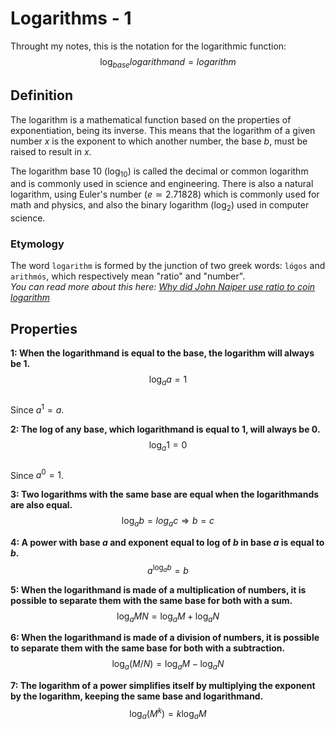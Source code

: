 # Logarithms - 1
Throught my notes, this is the notation for the logarithmic function:
$$ \log_{base}logarithmand = logarithm $$

## Definition
The logarithm is a mathematical function based on the properties of
exponentiation, being its inverse. This means that the logarithm of a given
number $x$ is the exponent to which another number, the base $b$, must be raised to result in $x$.  

The logarithm base 10 ($\log_{10}$) is called the decimal or common
logarithm and is commonly used in science and engineering. There is also a
natural logarithm, using Euler's number ($e ≃ 2.71828$) which is commonly used
for math and physics, and also the binary logarithm ($\log_{2}$) used in
computer science.

### Etymology
The word `logarithm` is formed by the junction of two greek words: `lógos` and
`arithmós`, which respectively mean "ratio" and "number".  
*You can read more about this here: [Why did John Naiper use ratio to coin logarithm](https://hsm.stackexchange.com/questions/13004/why-did-john-napier-use-log%C3%B3s-ratio-to-coin-logarithm)*

## Properties
**1: When the logarithmand is equal to the base, the logarithm will always be
1.**  
$$ \log_{a}a = 1 $$  
Since $a^{1} = a$.

**2: The log of any base, which logarithmand is equal to 1, will always be 0.**  
$$ \log_{a}1 = 0 $$  
Since $a^{0} = 1$.

**3: Two logarithms with the same base are equal when the logarithmands are also
equal.**  
$$ \log_{a}b = log_{a}c \Rightarrow b = c $$  

**4: A power with base $a$ and exponent equal to log of $b$ in base $a$ is equal
to $b$.**  
$$ a^{\log_{a}b} = b $$  

**5: When the logarithmand is made of a multiplication of numbers, it is
possible to separate them with the same base for both with a sum.**  
$$ \log_{a}MN = \log_{a}M + \log_{a}N $$  

**6: When the logarithmand is made of a division of numbers, it is possible to
separate them with the same base for both with a subtraction.**  
$$ \log_{a}(M/N) = \log_{a}M - \log_{a}N $$  

**7: The logarithm of a power simplifies itself by multiplying the exponent by
the logarithm, keeping the same base and logarithmand.**  
$$ \log_{a}(M^{k}) = k\log_{a}M $$  


